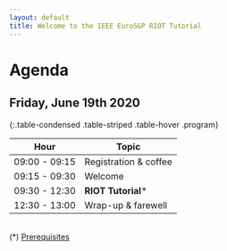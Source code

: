 ```yaml
---
layout: default
title: Welcome to the IEEE EuroS&P RIOT Tutorial
---
```


# Agenda

## Friday, June 19th 2020 

{:.table-condensed .table-striped .table-hover .program}

| Hour | Topic |
|---|---|
09:00 - 09:15 | Registration & coffee
09:15 - 09:30 | Welcome
09:30 - 12:30 | **RIOT Tutorial***
12:30 - 13:00 | Wrap-up & farewell
<br> (*) [Prerequisites](prerequisites.md) 






